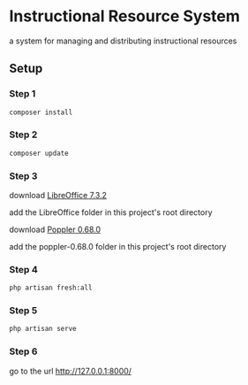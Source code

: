 # Instructional Resource System
a system for managing and distributing instructional resources 

## Setup

### Step 1

```bash
composer install
```

### Step 2

```bash
composer update
```

### Step 3

download [LibreOffice 7.3.2](https://www.libreoffice.org/download/download/)

add the LibreOffice folder in this project's root directory

download [Poppler 0.68.0](https://blog.alivate.com.au/poppler-windows/)

add the poppler-0.68.0 folder in this project's root directory

### Step 4

```bash
php artisan fresh:all
```

### Step 5

```bash
php artisan serve
```

### Step 6

go to the url http://127.0.0.1:8000/

